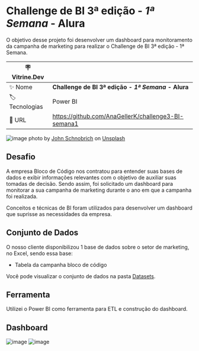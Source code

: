 **<h1>Challenge de BI 3ª edição - <i>1ª Semana</i> - Alura</h1>**

O objetivo desse projeto foi desenvolver um dashboard para monitoramento da campanha de marketing para realizar o Challenge de BI 3ª edição - 1ª Semana.

| :placard: Vitrine.Dev | |
| -------------  | --- |
| :sparkles: Nome        | **Challenge de BI 3ª edição - <i>1ª Semana</i> - Alura**
| :label: Tecnologias | Power BI
| :rocket: URL         | https://github.com/AnaGellerK/challenge3-BI-semana1


![image](https://github.com/AnaGellerK/challenge3-BI-semana1/assets/121059249/ad17b531-9eec-4c55-a160-d684635a602f#vitrinedev)
photo by [John Schnobrich](https://unsplash.com/pt-br/@johnschno) on [Unsplash](https://unsplash.com/pt-br)

## Desafio
A  empresa Bloco de Código nos contratou para entender suas bases de dados e exibir informações relevantes com o objetivo de auxiliar suas tomadas de decisão. Sendo assim, foi solicitado um dashboard para monitorar a sua campanha de marketing durante o ano em que a campanha foi realizada.

Conceitos e técnicas de BI foram utilizados para desenvolver um dashboard que suprisse as necessidades da empresa.

## Conjunto de Dados
O nosso cliente disponibilizou 1 base de dados sobre o setor de marketing, no Excel, sendo essa base:

- Tabela da campanha bloco de código

Você pode visualizar o conjunto de dados na pasta [Datasets](https://github.com/AnaGellerK/challenge3-BI-semana1/tree/master/Datasets).

## Ferramenta 
Utilizei o Power BI como ferramenta para ETL e construção do dashboard.

## Dashboard
![image](https://github.com/AnaGellerK/challenge3-BI-semana1/assets/121059249/6a8eb3a2-4b78-443b-b61a-611c0d28e1e9)
![image](https://github.com/AnaGellerK/challenge3-BI-semana1/assets/121059249/b92aa892-57eb-4969-8f75-acfd23ee8499)


